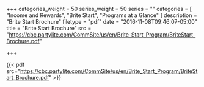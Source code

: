 +++
categories_weight = 50
series_weight = 50
series = ""
categories = [
  "Income and Rewards",
  "Brite Start",
  "Programs at a Glance"
]
description = "Brite Start Brochure"
filetype = "pdf"
date = "2016-11-08T09:46:07-05:00"
title = "Brite Start Brochure"
src = "https://cbc.partylite.com/CommSite/us/en/Brite_Start_Program/BriteStart_Brochure.pdf"

+++

{{< pdf src="https://cbc.partylite.com/CommSite/us/en/Brite_Start_Program/BriteStart_Brochure.pdf" >}}

